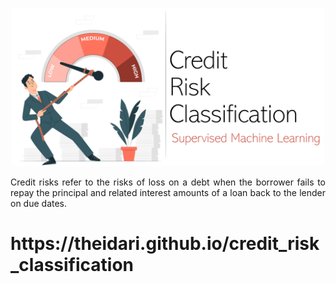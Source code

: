 <p align="center">
  <img src="https://github.com/theidari/credit_risk_classification/blob/main/assets/credit_risk_header.png" width=500px>
</p>
<p align="justify">
Credit risks refer to the risks of loss on a debt when the borrower fails to repay the principal and related interest amounts of a loan back to the lender on due dates.
</p>
<h1>https://theidari.github.io/credit_risk_classification</h1>
